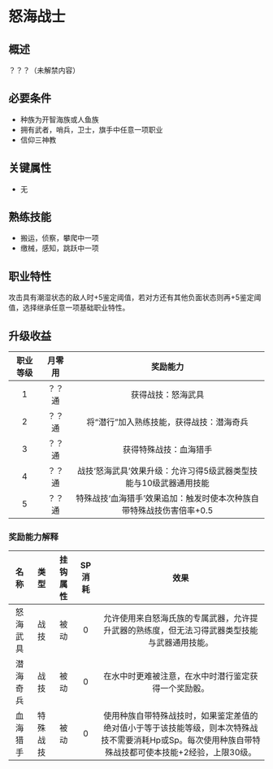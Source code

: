 # 怒海战士

## 概述

？？？（未解禁内容）

## 必要条件

* 种族为开智海族或人鱼族
* 拥有武者，哨兵，卫士，旗手中任意一项职业
* 信仰三神教

## 关键属性

* 无

## 熟练技能
 
* 搬运，侦察，攀爬中一项
* 缴械，感知，跳跃中一项

## 职业特性

攻击具有潮湿状态的敌人时+5鉴定阈值，若对方还有其他负面状态则再+5鉴定阈值，选择继承任意一项基础职业特性。

## 升级收益

职业等级|月零用|奖励能力
:--:|:--:|:--:
1|？？通|获得战技：怒海武具
2|？？通|将“潜行”加入熟练技能，获得战技：潜海奇兵
3|？？通|获得特殊战技：血海猎手
4|？？通|战技‘怒海武具’效果升级：允许习得5级武器类型技能与10级武器通用技能
5|？？通|特殊战技‘血海猎手’效果追加：触发时使本次种族自带特殊战技伤害倍率+0.5

### 奖励能力解释

名称|类型|挂钩属性|SP消耗|效果
:--:|:--:|:--:|:--:|:--:
怒海武具|战技|被动|0|允许使用来自怒海氏族的专属武器，允许提升武器的熟练度，但无法习得武器类型技能与武器通用技能。
潜海奇兵|战技|被动|0|在水中时更难被注意，在水中时潜行鉴定获得一个奖励骰。
血海猎手|特殊战技|被动|0|使用种族自带特殊战技时，如果鉴定差值的绝对值小于等于该技能等级，则本次特殊战技不需要消耗Hp或Sp。每次使用种族自带特殊战技都可使本技能+2经验，上限30级。
